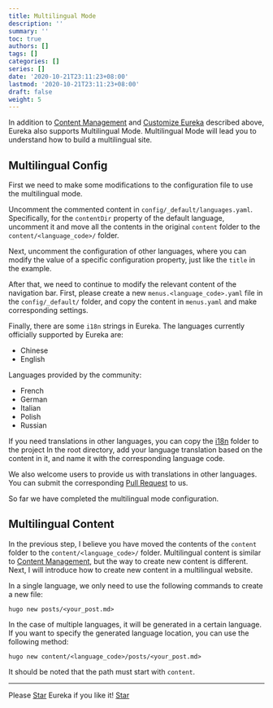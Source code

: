 ```yaml
---
title: Multilingual Mode
description: ''
summary: ''
toc: true
authors: []
tags: []
categories: []
series: []
date: '2020-10-21T23:11:23+08:00'
lastmod: '2020-10-21T23:11:23+08:00'
draft: false
weight: 5
---
```


In addition to [Content Management](content-management) and [Customize Eureka](customization) described above, Eureka also supports Multilingual Mode. Multilingual Mode will lead you to understand how to build a multilingual site.

<!--more-->

## Multilingual Config

First we need to make some modifications to the configuration file to use the multilingual mode.

Uncomment the commented content in `config/_default/languages.yaml`. Specifically, for the `contentDir` property of the default language, uncomment it and move all the contents in the original `content` folder to the `content/<language_code>/` folder.

Next, uncomment the configuration of other languages, where you can modify the value of a specific configuration property, just like the `title` in the example.

After that, we need to continue to modify the relevant content of the navigation bar. First, please create a new `menus.<language_code>.yaml` file in the `config/_default/` folder, and copy the content in `menus.yaml` and make corresponding settings.

Finally, there are some `i18n` strings in Eureka. The languages currently officially supported by Eureka are:
 
-	Chinese
-	English

Languages provided by the community:

-	French
-	German
-	Italian
-	Polish
-	Russian

If you need translations in other languages, you can copy the [i18n](https://github.com/wangchucheng/hugo-eureka/tree/master/i18n) folder to the project In the root directory, add your language translation based on the content in it, and name it with the corresponding language code.

We also welcome users to provide us with translations in other languages. You can submit the corresponding [Pull Request](https://github.com/wangchucheng/hugo-eureka/pulls) to us.

So far we have completed the multilingual mode configuration.

## Multilingual Content

In the previous step, I believe you have moved the contents of the `content` folder to the `content/<language_code>/` folder. Multilingual content is similar to [Content Management](../content-management), but the way to create new content is different. Next, I will introduce how to create new content in a multilingual website.

In a single language, we only need to use the following commands to create a new file:

```shell
hugo new posts/<your_post.md>
```

In the case of multiple languages, it will be generated in a certain language. If you want to specify the generated language location, you can use the following method:

```shell
hugo new content/<language_code>/posts/<your_post.md>
```

It should be noted that the path must start with `content`.

---

<div class="flex flex-col items-center">
	<span class="mb-4">Please <a href="https://github.com/wangchucheng/hugo-eureka">Star</a> Eureka if you like it!</span>
	<a class="github-button" href="https://github.com/wangchucheng/hugo-eureka" data-size="large" aria-label="Star wangchucheng/hugo-eureka on GitHub">Star</a>
</div>